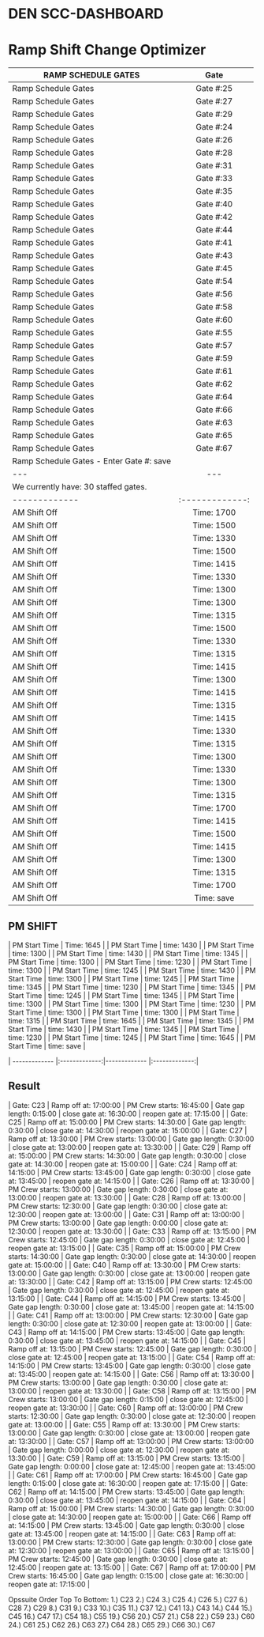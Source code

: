 # DEN SCC-DASHBOARD


# Ramp Shift Change Optimizer
| RAMP SCHEDULE GATES | Gate | 
| ------------- |:-------------:|
| Ramp Schedule Gates | Gate #:25 |
| Ramp Schedule Gates | Gate #:27 | 
| Ramp Schedule Gates | Gate #:29 | 
| Ramp Schedule Gates | Gate #:24 | 
| Ramp Schedule Gates | Gate #:26 | 
| Ramp Schedule Gates | Gate #:28 | 
| Ramp Schedule Gates | Gate #:31 | 
| Ramp Schedule Gates | Gate #:33 | 
| Ramp Schedule Gates | Gate #:35 | 
| Ramp Schedule Gates | Gate #:40 | 
| Ramp Schedule Gates | Gate #:42 | 
| Ramp Schedule Gates | Gate #:44 | 
| Ramp Schedule Gates | Gate #:41 | 
| Ramp Schedule Gates | Gate #:43 | 
| Ramp Schedule Gates | Gate #:45 | 
| Ramp Schedule Gates | Gate #:54 | 
| Ramp Schedule Gates | Gate #:56 | 
| Ramp Schedule Gates | Gate #:58 | 
| Ramp Schedule Gates | Gate #:60 | 
| Ramp Schedule Gates | Gate #:55 | 
| Ramp Schedule Gates | Gate #:57 | 
| Ramp Schedule Gates | Gate #:59 | 
| Ramp Schedule Gates | Gate #:61 | 
| Ramp Schedule Gates | Gate #:62 | 
| Ramp Schedule Gates | Gate #:64 | 
| Ramp Schedule Gates | Gate #:66 | 
| Ramp Schedule Gates | Gate #:63 | 
| Ramp Schedule Gates | Gate #:65 | 
| Ramp Schedule Gates | Gate #:67 | 
| Ramp Schedule Gates - Enter Gate #: save | 
---|---|---
| We currently have: 30 staffed gates. |
| ------------- |:-------------:|
| AM Shift Off | Time: 1700 |
| AM Shift Off | Time: 1500 |
| AM Shift Off | Time: 1330 |
| AM Shift Off | Time: 1500 |
| AM Shift Off | Time: 1415 |
| AM Shift Off | Time: 1330 |
| AM Shift Off | Time: 1300 |
| AM Shift Off | Time: 1300 |
| AM Shift Off | Time: 1315 |
| AM Shift Off | Time: 1500 |
| AM Shift Off | Time: 1330 |
| AM Shift Off | Time: 1315 |
| AM Shift Off | Time: 1415 |
| AM Shift Off | Time: 1300 |
| AM Shift Off | Time: 1415 |
| AM Shift Off | Time: 1315 |
| AM Shift Off | Time: 1415 |
| AM Shift Off | Time: 1330 |
| AM Shift Off | Time: 1315 |
| AM Shift Off | Time: 1300 |
| AM Shift Off | Time: 1330 |
| AM Shift Off | Time: 1300 |
| AM Shift Off | Time: 1315 |
| AM Shift Off | Time: 1700 |
| AM Shift Off | Time: 1415 |
| AM Shift Off | Time: 1500 |
| AM Shift Off | Time: 1415 |
| AM Shift Off | Time: 1300 |
| AM Shift Off | Time: 1315 |
| AM Shift Off | Time: 1700 |
| AM Shift Off | Time: save |

## PM SHIFT 

| PM Start Time | Time: 1645 |
| PM Start Time | time: 1430 |
| PM Start Time | time: 1300 |
| PM Start Time | time: 1430 |
| PM Start Time | time: 1345 |
| PM Start Time | time: 1300 |
| PM Start Time | time: 1230 |
| PM Start Time | time: 1300 |
| PM Start Time | time: 1245 |
| PM Start Time | time: 1430 |
| PM Start Time | time: 1300 |
| PM Start Time | time: 1245 |
| PM Start Time | time: 1345 |
| PM Start Time | time: 1230 |
| PM Start Time | time: 1345 |
| PM Start Time | time: 1245 |
| PM Start Time | time: 1345 |
| PM Start Time | time: 1300 |
| PM Start Time | time: 1300 |
| PM Start Time | time: 1230 |
| PM Start Time | time: 1300 |
| PM Start Time | time: 1300 |
| PM Start Time | time: 1315 |
| PM Start Time | time: 1645 |
| PM Start Time | time: 1345 |
| PM Start Time | time: 1430 |
| PM Start Time | time: 1345 |
| PM Start Time | time: 1230 |
| PM Start Time | time: 1245 |
| PM Start Time | time: 1645 |
| PM Start Time | time: save |

| ------------- |:-------------:|------------- |:-------------:|

## Result
| Gate: C23 | Ramp off at: 17:00:00 | PM Crew starts: 16:45:00 | Gate gap length: 0:15:00 | close gate at: 16:30:00 | reopen gate at: 17:15:00 |
| Gate: C25 | Ramp off at: 15:00:00 | PM Crew starts: 14:30:00 | Gate gap length: 0:30:00 | close gate at: 14:30:00 | reopen gate at: 15:00:00 |
| Gate: C27 | Ramp off at: 13:30:00 | PM Crew starts: 13:00:00 | Gate gap length: 0:30:00 | close gate at: 13:00:00 | reopen gate at: 13:30:00 |
| Gate: C29 | Ramp off at: 15:00:00 | PM Crew starts: 14:30:00 | Gate gap length: 0:30:00 | close gate at: 14:30:00 | reopen gate at: 15:00:00 |
| Gate: C24 | Ramp off at: 14:15:00 | PM Crew starts: 13:45:00 | Gate gap length: 0:30:00 | close gate at: 13:45:00 | reopen gate at: 14:15:00 |
| Gate: C26 | Ramp off at: 13:30:00 | PM Crew starts: 13:00:00 | Gate gap length: 0:30:00 | close gate at: 13:00:00 | reopen gate at: 13:30:00 |
| Gate: C28 | Ramp off at: 13:00:00 | PM Crew starts: 12:30:00 | Gate gap length: 0:30:00 | close gate at: 12:30:00 | reopen gate at: 13:00:00 |
| Gate: C31 | Ramp off at: 13:00:00 | PM Crew starts: 13:00:00 | Gate gap length: 0:00:00 | close gate at: 12:30:00 | reopen gate at: 13:30:00 |
| Gate: C33 | Ramp off at: 13:15:00 | PM Crew starts: 12:45:00 | Gate gap length: 0:30:00 | close gate at: 12:45:00 | reopen gate at: 13:15:00 |
| Gate: C35 | Ramp off at: 15:00:00 | PM Crew starts: 14:30:00 | Gate gap length: 0:30:00 | close gate at: 14:30:00 | reopen gate at: 15:00:00 |
| Gate: C40 | Ramp off at: 13:30:00 | PM Crew starts: 13:00:00 | Gate gap length: 0:30:00 | close gate at: 13:00:00 | reopen gate at: 13:30:00 |
| Gate: C42 | Ramp off at: 13:15:00 | PM Crew starts: 12:45:00 | Gate gap length: 0:30:00 | close gate at: 12:45:00 | reopen gate at: 13:15:00 |
| Gate: C44 | Ramp off at: 14:15:00 | PM Crew starts: 13:45:00 | Gate gap length: 0:30:00 | close gate at: 13:45:00 | reopen gate at: 14:15:00 |
| Gate: C41 | Ramp off at: 13:00:00 | PM Crew starts: 12:30:00 | Gate gap length: 0:30:00 | close gate at: 12:30:00 | reopen gate at: 13:00:00 |
| Gate: C43 | Ramp off at: 14:15:00 | PM Crew starts: 13:45:00 | Gate gap length: 0:30:00 | close gate at: 13:45:00 | reopen gate at: 14:15:00 |
| Gate: C45 | Ramp off at: 13:15:00 | PM Crew starts: 12:45:00 | Gate gap length: 0:30:00 | close gate at: 12:45:00 | reopen gate at: 13:15:00 |
| Gate: C54 | Ramp off at: 14:15:00 | PM Crew starts: 13:45:00 | Gate gap length: 0:30:00 | close gate at: 13:45:00 | reopen gate at: 14:15:00 |
| Gate: C56 | Ramp off at: 13:30:00 | PM Crew starts: 13:00:00 | Gate gap length: 0:30:00 | close gate at: 13:00:00 | reopen gate at: 13:30:00 |
| Gate: C58 | Ramp off at: 13:15:00 | PM Crew starts: 13:00:00 | Gate gap length: 0:15:00 | close gate at: 12:45:00 | reopen gate at: 13:30:00 |
| Gate: C60 | Ramp off at: 13:00:00 | PM Crew starts: 12:30:00 | Gate gap length: 0:30:00 | close gate at: 12:30:00 | reopen gate at: 13:00:00 |
| Gate: C55 | Ramp off at: 13:30:00 | PM Crew starts: 13:00:00 | Gate gap length: 0:30:00 | close gate at: 13:00:00 | reopen gate at: 13:30:00 |
| Gate: C57 | Ramp off at: 13:00:00 | PM Crew starts: 13:00:00 | Gate gap length: 0:00:00 | close gate at: 12:30:00 | reopen gate at: 13:30:00 |
| Gate: C59 | Ramp off at: 13:15:00 | PM Crew starts: 13:15:00 | Gate gap length: 0:00:00 | close gate at: 12:45:00 | reopen gate at: 13:45:00 |
| Gate: C61 | Ramp off at: 17:00:00 | PM Crew starts: 16:45:00 | Gate gap length: 0:15:00 | close gate at: 16:30:00 | reopen gate at: 17:15:00 |
| Gate: C62 | Ramp off at: 14:15:00 | PM Crew starts: 13:45:00 | Gate gap length: 0:30:00 | close gate at: 13:45:00 | reopen gate at: 14:15:00 |
| Gate: C64 | Ramp off at: 15:00:00 | PM Crew starts: 14:30:00 | Gate gap length: 0:30:00 | close gate at: 14:30:00 | reopen gate at: 15:00:00 |
| Gate: C66 | Ramp off at: 14:15:00 | PM Crew starts: 13:45:00 | Gate gap length: 0:30:00 | close gate at: 13:45:00 | reopen gate at: 14:15:00 |
| Gate: C63 | Ramp off at: 13:00:00 | PM Crew starts: 12:30:00 | Gate gap length: 0:30:00 | close gate at: 12:30:00 | reopen gate at: 13:00:00 |
| Gate: C65 | Ramp off at: 13:15:00 | PM Crew starts: 12:45:00 | Gate gap length: 0:30:00 | close gate at: 12:45:00 | reopen gate at: 13:15:00 |
| Gate: C67 | Ramp off at: 17:00:00 | PM Crew starts: 16:45:00 | Gate gap length: 0:15:00 | close gate at: 16:30:00 | reopen gate at: 17:15:00 |

Opssuite Order Top To Bottom:
1.) C23
2.) C24
3.) C25
4.) C26
5.) C27
6.) C28
7.) C29
8.) C31
9.) C33
10.) C35
11.) C37
12.) C41
13.) C43
14.) C44
15.) C45
16.) C47
17.) C54
18.) C55
19.) C56
20.) C57
21.) C58
22.) C59
23.) C60
24.) C61
25.) C62
26.) C63
27.) C64
28.) C65
29.) C66
30.) C67
